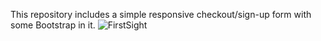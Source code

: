 This repository includes a simple responsive checkout/sign-up form with some Bootstrap in it.
![FirstSight](https://user-images.githubusercontent.com/112636528/195841514-cda03632-f913-44ae-8b70-c525dfd2b84f.png)
